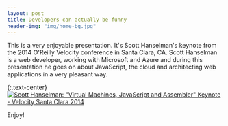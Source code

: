 ```yaml
---
layout: post
title: Developers can actually be funny
header-img: "img/home-bg.jpg"
---
```


This is a very enjoyable presentation. It's Scott Hanselman's keynote from the 2014 O'Reilly Velocity conference in Santa Clara, CA. Scott Hanselman is a web developer, working with Microsoft and Azure and during this presentation he goes on about JavaScript, the cloud and architecting web applications in a very pleasant way.

{:.text-center}
[![Scott Hanselman: "Virtual Machines, JavaScript and Assembler" Keynote - Velocity Santa Clara 2014](http://img.youtube.com/vi/FZYrlKbkLe8/0.jpg)](http://www.youtube.com/watch?v=FZYrlKbkLe8)

Enjoy!
